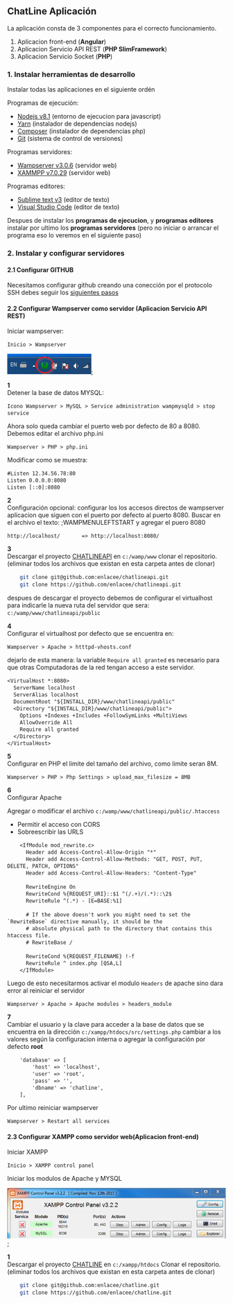 ## ChatLine Aplicación

La aplicación consta de 3 componentes para el correcto funcionamiento.

1. Aplicacion front-end (**Angular**)
2. Aplicacion Servicio API REST (**PHP SlimFramework**)
3. Aplicacion Servicio Socket (**PHP**)

### 1. Instalar herramientas de desarrollo

Instalar todas las aplicaciones en el siguiente ordén

Programas de ejecución:

* [Nodejs v8.1](https://nodejs.org/es/) (entorno de ejecucion para javascript)
* [Yarn](https://yarnpkg.com/en/) (instalador de dependencias nodejs)
* [Composer](https://getcomposer.org/) (instalador de dependencias php)
* [Git](https://git-scm.com/) (sistema de control de versiones)

Programas servidores:

* [Wampserver v3.0.6](http://www.wampserver.com/) (servidor web)
* [XAMMPP v7.0.29](https://www.apachefriends.org) (servidor web)

Programas editores:

* [Sublime text v3](https://www.sublimetext.com/) (editor de texto)
* [Visual Studio Code](https://code.visualstudio.com/) (editor de texto)

Despues de instalar los **programas de ejecucion**, y **programas editores** instalar por ultimo los **programas servidores** (pero no iniciar o arrancar el programa eso lo veremos en el siguiente paso)

### 2. Instalar y configurar servidores

#### 2.1 Configurar GITHUB

Necesitamos configurar github creando una conección por el protocolo SSH
debes seguir los [siguientes pasos](https://help.github.com/articles/connecting-to-github-with-ssh/)

#### 2.2 Configurar Wampserver como servidor (Aplicacion Servicio API REST)

Iniciar wampserver: 
	
	Inicio > Wampserver

![start wampserver](images/start-wampserver.png);

**1**  
Detener la base de datos MYSQL: 
	
	Icono Wampserver > MySQL > Service administration wampmysqld > stop service

Ahora solo queda cambiar el puerto web por defecto de 80 a 8080. Debemos editar el archivo php.ini

	Wampserver > PHP > php.ini

Modificar como se muestra:

	#Listen 12.34.56.78:80
	Listen 0.0.0.0:8080
	Listen [::0]:8080

**2**  
Configuración opcional: configurar los los accesos directos de wampserver aplicacion que siguen con el puerto por defecto al puerto 8080.
Buscar en el archivo el texto: ;WAMPMENULEFTSTART y agregar el puero 8080 

	http://localhost/		=> http://localhost:8080/

**3**  
Descargar el proyecto [CHATLINEAPI](https://github.com/enlacee/chatlineapi) en `c:/wamp/www`
clonar el repositorio. (eliminar todos los archivos que existan en esta carpeta antes de clonar)

``` bash
	git clone git@github.com:enlacee/chatlineapi.git
	git clone https://github.com/enlacee/chatlineapi.git
```

despues de descargar el proyecto debemos de configurar el virtualhost para indicarle la nueva ruta del servidor que sera: `c:/wamp/www/chatlineapi/public`

**4**  
Configurar el virtualhost por defecto que se encuentra en:

	Wampserver > Apache > htttpd-vhosts.conf

dejarlo de esta manera:
la variable `Require all granted` es necesario para que otras Computadoras de la red tengan acceso a este servidor.

	<VirtualHost *:8080>
	  ServerName localhost
	  ServerAlias localhost
	  DocumentRoot "${INSTALL_DIR}/www/chatlineapi/public"
	  <Directory "${INSTALL_DIR}/www/chatlineapi/public">
	    Options +Indexes +Includes +FollowSymLinks +MultiViews
	    AllowOverride All
	    Require all granted
	  </Directory>
	</VirtualHost>

**5**  
Configurar en PHP el limite del tamaño del archivo, como limite seran 8M.

	Wampserver > PHP > Php Settings > upload_max_filesize = 8MB

**6**  
Configurar Apache

Agregar o modificar el archivo `c:/wamp/www/chatlineapi/public/.htaccess`

* Permitir el acceso con CORS
* Sobreescribir las URLS

``` 
	<IfModule mod_rewrite.c>
	  Header add Access-Control-Allow-Origin "*"
	  Header add Access-Control-Allow-Methods: "GET, POST, PUT, DELETE, PATCH, OPTIONS"
	  Header add Access-Control-Allow-Headers: "Content-Type"
	  
	  RewriteEngine On
	  RewriteCond %{REQUEST_URI}::$1 ^(/.+)/(.*)::\2$
	  RewriteRule ^(.*) - [E=BASE:%1]
	  
	  # If the above doesn't work you might need to set the `RewriteBase` directive manually, it should be the
	  # absolute physical path to the directory that contains this htaccess file.
	  # RewriteBase /

	  RewriteCond %{REQUEST_FILENAME} !-f
	  RewriteRule ^ index.php [QSA,L]
	</IfModule>
```

Luego de esto necesitarmos activar el modulo `Headers` de apache sino dara error al reiniciar el servidor

	Wampserver > Apache > Apache modules > headers_module

**7**  
Cambiar el usuario y la clave para acceder a la base de datos
que se encuentra en la dirección `c:/xampp/htdocs/src/settings.php`
cambiar a los valores según la configuracion interna o agregar la configuración por defecto **root**

		'database' => [
			'host' => 'localhost',
			'user' => 'root',
			'pass' => '',
			'dbname' => 'chatline',
		],

Por ultimo reiniciar wampserver

	Wampserver > Restart all services

#### 2.3 Configurar XAMPP como servidor web(Aplicacion front-end)

Iniciar XAMPP

	Inicio > XAMPP control panel

Iniciar los modulos de Apache y MYSQL

![start wampserver](images/start-xampp.png);

**1**  
Descargar el proyecto [CHATLINE](https://github.com/enlacee/chatline) en `c:/xampp/htdocs`
Clonar el repositorio. (eliminar todos los archivos que existan en esta carpeta antes de clonar)

``` bash
	git clone git@github.com:enlacee/chatline.git
	git clone https://github.com/enlacee/chatline.git
```





